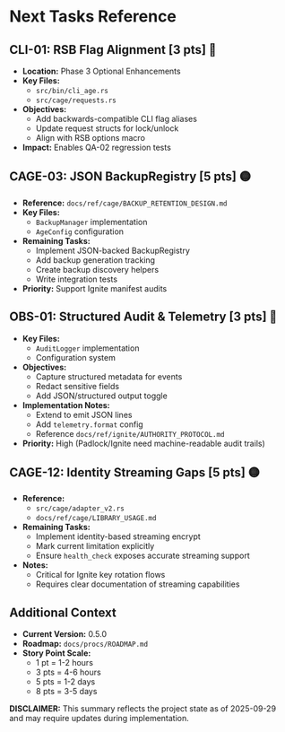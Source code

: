 # Next Tasks Reference

## CLI-01: RSB Flag Alignment [3 pts] 🔴
- **Location:** Phase 3 Optional Enhancements
- **Key Files:**
  - `src/bin/cli_age.rs`
  - `src/cage/requests.rs`
- **Objectives:**
  - Add backwards-compatible CLI flag aliases
  - Update request structs for lock/unlock
  - Align with RSB options macro
- **Impact:** Enables QA-02 regression tests

## CAGE-03: JSON BackupRegistry [5 pts] 🟡
- **Reference:** `docs/ref/cage/BACKUP_RETENTION_DESIGN.md`
- **Key Files:**
  - `BackupManager` implementation
  - `AgeConfig` configuration
- **Remaining Tasks:**
  - Implement JSON-backed BackupRegistry
  - Add backup generation tracking
  - Create backup discovery helpers
  - Write integration tests
- **Priority:** Support Ignite manifest audits

## OBS-01: Structured Audit & Telemetry [3 pts] 🔴
- **Key Files:**
  - `AuditLogger` implementation
  - Configuration system
- **Objectives:**
  - Capture structured metadata for events
  - Redact sensitive fields
  - Add JSON/structured output toggle
- **Implementation Notes:**
  - Extend to emit JSON lines
  - Add `telemetry.format` config
  - Reference `docs/ref/ignite/AUTHORITY_PROTOCOL.md`
- **Priority:** High (Padlock/Ignite need machine-readable audit trails)

## CAGE-12: Identity Streaming Gaps [5 pts] 🟡
- **Reference:**
  - `src/cage/adapter_v2.rs`
  - `docs/ref/cage/LIBRARY_USAGE.md`
- **Remaining Tasks:**
  - Implement identity-based streaming encrypt
  - Mark current limitation explicitly
  - Ensure `health_check` exposes accurate streaming support
- **Notes:**
  - Critical for Ignite key rotation flows
  - Requires clear documentation of streaming capabilities

## Additional Context
- **Current Version:** 0.5.0
- **Roadmap:** `docs/procs/ROADMAP.md`
- **Story Point Scale:**
  - 1 pt = 1-2 hours
  - 3 pts = 4-6 hours
  - 5 pts = 1-2 days
  - 8 pts = 3-5 days

**DISCLAIMER:** This summary reflects the project state as of 2025-09-29 and may require updates during implementation.